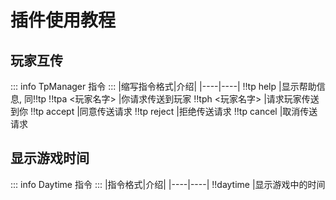 # 插件使用教程

## 玩家互传
::: info TpManager
指令
:::
|缩写指令格式|介绍|
|----|----|
!!tp help            |显示帮助信息, 同!!tp
!!tpa <玩家名字>      |你请求传送到玩家
!!tph <玩家名字>      |请求玩家传送到你
!!tp accept          |同意传送请求
!!tp reject          |拒绝传送请求
!!tp cancel          |取消传送请求

## 显示游戏时间
::: info Daytime
指令
:::
|指令格式|介绍|
|----|----|
!!daytime |显示游戏中的时间